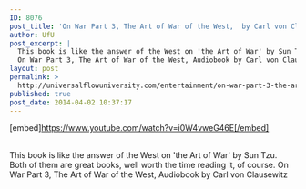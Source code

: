 ```yaml
---
ID: 8076
post_title: 'On War Part 3, The Art of War of the West,  by Carl von Clausewitz'
author: UfU
post_excerpt: |
  This book is like the answer of the West on 'the Art of War' by Sun Tzu. Both of them are great books, well worth the time reading it, of course.
  On War Part 3, The Art of War of the West, Audiobook by Carl von Clausewitz
layout: post
permalink: >
  http://universalflowuniversity.com/entertainment/on-war-part-3-the-art-of-war-of-the-west-by-carl-von-clausewitz/
published: true
post_date: 2014-04-02 10:37:17
---
```

[embed]https://www.youtube.com/watch?v=i0W4vweG46E[/embed]</br></br>
<p>This book is like the answer of the West on 'the Art of War' by Sun Tzu. Both of them are great books, well worth the time reading it, of course.
On War Part 3, The Art of War of the West, Audiobook by Carl von Clausewitz</p>